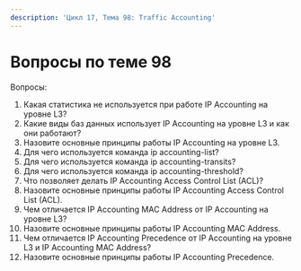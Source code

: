```yaml
---
description: 'Цикл 17, Тема 98: Traffic Accounting'
---
```


# Вопросы по теме 98

Вопросы:

1. Какая статистика не используется при работе IP Accounting на уровне L3?
2. Какие виды баз данных использует IP Accounting на уровне L3 и как они работают?
3. Назовите основные принципы работы IP Accounting на уровне L3.
4. Для чего используется команда ip accounting-list?
5. Для чего используется команда ip accounting-transits?
6. Для чего используется команда ip accounting-threshold?
7. Что позволяет делать IP Accounting Access Control List \(ACL\)?
8. Назовите основные принципы работы IP Accounting Access Control List \(ACL\).
9. Чем отличается IP Accounting MAC Address от IP Accounting на уровне L3?
10. Назовите основные принципы работы IP Accounting MAC Address.
11. Чем отличается IP Accounting Precedence от IP Accounting на уровне L3 и IP Accounting MAC Address?
12. Назовите основные принципы работы IP Accounting Precedence.

